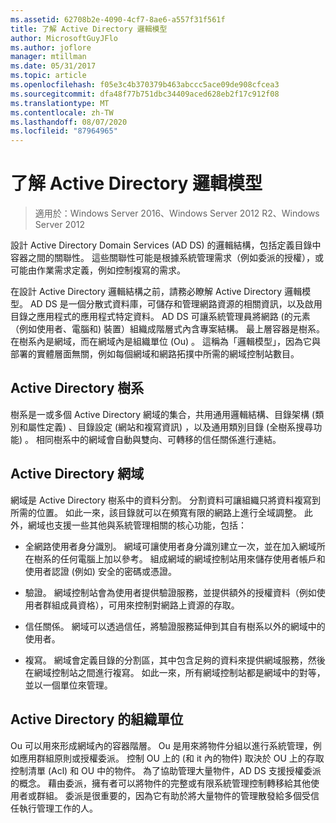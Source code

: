 ```yaml
---
ms.assetid: 62708b2e-4090-4cf7-8ae6-a557f31f561f
title: 了解 Active Directory 邏輯模型
author: MicrosoftGuyJFlo
ms.author: joflore
manager: mtillman
ms.date: 05/31/2017
ms.topic: article
ms.openlocfilehash: f05e3c4b370379b463abccc5ace09de908cfcea3
ms.sourcegitcommit: dfa48f77b751dbc34409aced628eb2f17c912f08
ms.translationtype: MT
ms.contentlocale: zh-TW
ms.lasthandoff: 08/07/2020
ms.locfileid: "87964965"
---
```

# <a name="understanding-the-active-directory-logical-model"></a>了解 Active Directory 邏輯模型

>適用於：Windows Server 2016、Windows Server 2012 R2、Windows Server 2012

設計 Active Directory Domain Services (AD DS) 的邏輯結構，包括定義目錄中容器之間的關聯性。 這些關聯性可能是根據系統管理需求（例如委派的授權），或可能由作業需求定義，例如控制複寫的需求。

在設計 Active Directory 邏輯結構之前，請務必瞭解 Active Directory 邏輯模型。 AD DS 是一個分散式資料庫，可儲存和管理網路資源的相關資訊，以及啟用目錄之應用程式的應用程式特定資料。 AD DS 可讓系統管理員將網路 (的元素（例如使用者、電腦和) 裝置）組織成階層式內含專案結構。 最上層容器是樹系。 在樹系內是網域，而在網域內是組織單位 (Ou) 。 這稱為「邏輯模型」，因為它與部署的實體層面無關，例如每個網域和網路拓撲中所需的網域控制站數目。

## <a name="active-directory-forest"></a>Active Directory 樹系
樹系是一或多個 Active Directory 網域的集合，共用通用邏輯結構、目錄架構 (類別和屬性定義) 、目錄設定 (網站和複寫資訊) ，以及通用類別目錄 (全樹系搜尋功能) 。 相同樹系中的網域會自動與雙向、可轉移的信任關係進行連結。

## <a name="active-directory-domain"></a>Active Directory 網域
網域是 Active Directory 樹系中的資料分割。 分割資料可讓組織只將資料複寫到所需的位置。 如此一來，該目錄就可以在頻寬有限的網路上進行全域調整。 此外，網域也支援一些其他與系統管理相關的核心功能，包括：

-   全網路使用者身分識別。 網域可讓使用者身分識別建立一次，並在加入網域所在樹系的任何電腦上加以參考。 組成網域的網域控制站用來儲存使用者帳戶和使用者認證 (例如) 安全的密碼或憑證。

-   驗證。 網域控制站會為使用者提供驗證服務，並提供額外的授權資料（例如使用者群組成員資格），可用來控制對網路上資源的存取。

-   信任關係。 網域可以透過信任，將驗證服務延伸到其自有樹系以外的網域中的使用者。

-   複寫。 網域會定義目錄的分割區，其中包含足夠的資料來提供網域服務，然後在網域控制站之間進行複寫。 如此一來，所有網域控制站都是網域中的對等，並以一個單位來管理。

## <a name="active-directory-organizational-units"></a>Active Directory 的組織單位
Ou 可以用來形成網域內的容器階層。 Ou 是用來將物件分組以進行系統管理，例如應用群組原則或授權委派。 控制 OU 上的 (和 it 內的物件) 取決於 OU 上的存取控制清單 (Acl) 和 OU 中的物件。 為了協助管理大量物件，AD DS 支援授權委派的概念。 藉由委派，擁有者可以將物件的完整或有限系統管理控制轉移給其他使用者或群組。 委派是很重要的，因為它有助於將大量物件的管理散發給多個受信任執行管理工作的人。



